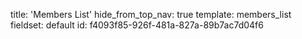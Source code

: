title: 'Members List'
hide_from_top_nav: true
template: members_list
fieldset: default
id: f4093f85-926f-481a-827a-89b7ac7d04f6
